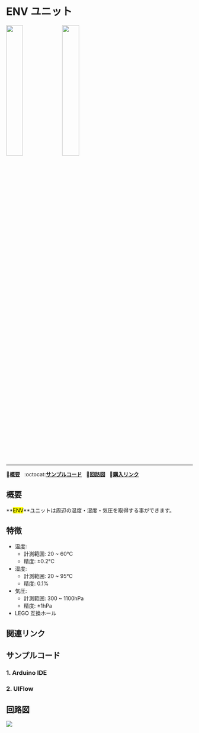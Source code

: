 # ENV ユニット

<img src="assets/img/product_pics/unit/M5GO_Unit_env.png" width="30%" height="30%"><img src="assets/img/product_pics/unit/unit_env_grove_a.png" width="30%" height="30%">

* * *

:memo:**[概要](#概要)**&nbsp;&nbsp;&nbsp;:octocat:**[サンプルコード](#サンプルコード)**&nbsp;&nbsp;&nbsp;:electric_plug:**[回路図](#回路図)**&nbsp;&nbsp;&nbsp;🛒**[購入リンク](https://www.aliexpress.com/store/product/M5Stack-Official-Stock-Offer-ESP32-Basic-Core-Development-Kit-Extensible-Micro-Control-Wifi-BLE-IoT-Prototype/3226069_32837164440.html?spm=2114.12010615.8148356.2.3b9b2de96y27jH)**

## 概要

**<mark>ENV</mark>**ユニットは周辺の温度・湿度・気圧を取得する事ができます。

## 特徴

- 温度:
  - 計測範囲: 20 ~ 60℃
  - 精度: ±0.2℃
- 湿度:
  - 計測範囲: 20 ~ 95℃
  - 精度: 0.1%
- 気圧:
  - 計測範囲: 300 ~ 1100hPa
  - 精度: ±1hPa
- LEGO 互換ホール

## 関連リンク



## サンプルコード

### 1. Arduino IDE


### 2. UIFlow


## 回路図

<img src="assets/img/product_pics/unit/env_sch.JPG">






